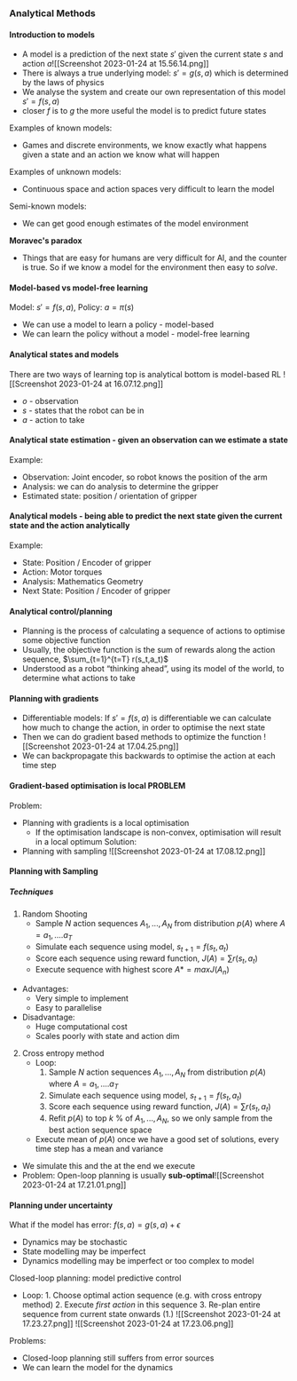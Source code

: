 ### Analytical Methods

#### Introduction to models

- A model is a prediction of the next state $s'$ given the current state $s$ and action $a$![[Screenshot 2023-01-24 at 15.56.14.png]]
- There is always a true underlying model: $s' = g(s,a)$ which is determined by the laws of physics
- We analyse the system and create our own representation of this model $s' = f(s,a)$
- closer $f$ is to $g$ the more useful the model is to predict future states

Examples of known models:
- Games and discrete environments, we know exactly what happens given a state and an action we know what will happen

Examples of unknown models:
- Continuous space and action spaces very difficult to learn the model

Semi-known models: 
- We can get good enough estimates of the model environment 

**Moravec's paradox**
- Things that are easy for humans are very difficult for AI, and the counter is true. So if we know a model for the environment then easy to *solve*.

#### Model-based vs model-free learning

Model: $s' = f(s,a)$, Policy: $a=\pi(s)$
- We can use a model to learn a policy - model-based
- We can learn the policy without a model - model-free learning

#### Analytical states and models

There are two ways of learning top is analytical bottom is model-based RL
![[Screenshot 2023-01-24 at 16.07.12.png]]
- $o$ - observation
- $s$ - states that the robot can be in
- $a$ - action to take

#### Analytical state estimation - given an observation can we estimate a state
Example: 
- Observation: Joint encoder, so robot knows the position of the arm 
- Analysis: we can do analysis to determine the gripper
- Estimated state: position / orientation of gripper

#### Analytical models - being able to predict the next state given the current state and the action analytically
Example: 
- State: Position / Encoder of gripper
- Action: Motor torques
- Analysis: Mathematics Geometry
- Next State: Position / Encoder of gripper

#### Analytical control/planning
- Planning is the process of calculating a sequence of actions to optimise some objective function
- Usually, the objective function is the sum of rewards along the action sequence, $\sum_{t=1}^{t=T} r(s_t,a_t)$
- Understood as a robot “thinking ahead”, using its model of the world, to determine what actions to take

#### Planning with gradients

- Differentiable models: If $s'=f(s,a)$ is differentiable we can calculate how much to change the action, in order to optimise the next state
- Then we can do gradient based methods to optimize the function
![[Screenshot 2023-01-24 at 17.04.25.png]]
- We can backpropagate this backwards to optimise the action at each time step

#### Gradient-based optimisation is local PROBLEM
Problem:
- Planning with gradients is a local optimisation
	- If the optimisation landscape is non-convex, optimisation will result in a local optimum
Solution: 
- Planning with sampling
![[Screenshot 2023-01-24 at 17.08.12.png]]

#### Planning with Sampling

##### Techniques

1. Random Shooting
	- Sample $N$ action sequences $A_1, ..., A_N$ from distribution $p(A)$ where $A = a_1, .... a_T$
	- Simulate each sequence using model, $s_{t+1} = f(s_t,a_t)$
	- Score each sequence using reward function, $J(A) = \sum r(s_t, a_t)$
	- Execute sequence with highest score $A* = max J(A_n)$
- Advantages: 
	- Very simple to implement
	- Easy to parallelise
- Disadvantage:
	- Huge computational cost
	- Scales poorly with state and action dim

2. Cross entropy method
	- Loop:
		 1. Sample $N$ action sequences $A_1, ..., A_N$ from distribution $p(A)$ where $A = a_1, .... a_T$
		 2. Simulate each sequence using model, $s_{t+1} = f(s_t,a_t)$
		 3. Score each sequence using reward function, $J(A) = \sum r(s_t, a_t)$
		 4. Refit $p(A)$ to top $k$ % of $A_1, ..., A_N$, so we only sample from the best action sequence space
	 - Execute mean of $p(A)$ once we have a good set of solutions, every time step has a mean and variance 
- We simulate this and the at the end we execute
- Problem: Open-loop planning is usually **sub-optimal**![[Screenshot 2023-01-24 at 17.21.01.png]]

#### Planning under uncertainty

What if the model has error: $f(s,a)=g(s,a)+\epsilon$
- Dynamics may be stochastic
- State modelling may be imperfect
- Dynamics modelling may be imperfect or too complex to model

Closed-loop planning: model predictive control
- Loop: 
		1. Choose optimal action sequence (e.g. with cross entropy method) 
		2. Execute *first action* in this sequence 
		3. Re-plan entire sequence from current state onwards (1.)
![[Screenshot 2023-01-24 at 17.23.27.png]]
![[Screenshot 2023-01-24 at 17.23.06.png]]

Problems:
- Closed-loop planning still suffers from error sources
- We can learn the model for the dynamics